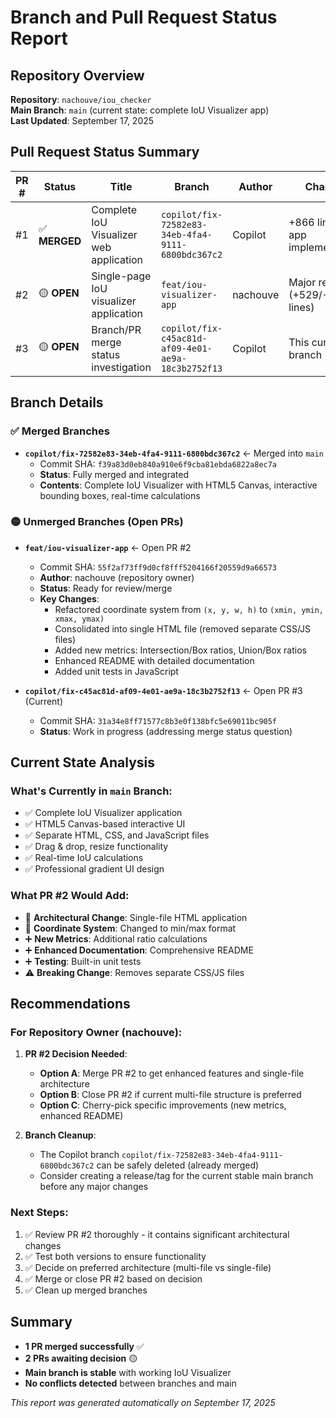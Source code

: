 # Branch and Pull Request Status Report

## Repository Overview
**Repository**: `nachouve/iou_checker`  
**Main Branch**: `main` (current state: complete IoU Visualizer app)  
**Last Updated**: September 17, 2025

## Pull Request Status Summary

| PR # | Status | Title | Branch | Author | Changes |
|------|--------|-------|--------|--------|---------|
| #1 | ✅ **MERGED** | Complete IoU Visualizer web application | `copilot/fix-72582e83-34eb-4fa4-9111-6800bdc367c2` | Copilot | +866 lines (full app implementation) |
| #2 | 🟡 **OPEN** | Single-page IoU visualizer application | `feat/iou-visualizer-app` | nachouve | Major refactor (+529/-538 lines) |
| #3 | 🟡 **OPEN** | Branch/PR merge status investigation | `copilot/fix-c45ac81d-af09-4e01-ae9a-18c3b2752f13` | Copilot | This current branch |

## Branch Details

### ✅ Merged Branches
- **`copilot/fix-72582e83-34eb-4fa4-9111-6800bdc367c2`** ← Merged into `main`
  - Commit SHA: `f39a83d0eb840a910e6f9cba81ebda6822a8ec7a`
  - **Status**: Fully merged and integrated
  - **Contents**: Complete IoU Visualizer with HTML5 Canvas, interactive bounding boxes, real-time calculations

### 🟡 Unmerged Branches (Open PRs)
- **`feat/iou-visualizer-app`** ← Open PR #2
  - Commit SHA: `55f2af73ff9d0cf8fff5204166f20559d9a66573`
  - **Author**: nachouve (repository owner)
  - **Status**: Ready for review/merge
  - **Key Changes**:
    - Refactored coordinate system from `(x, y, w, h)` to `(xmin, ymin, xmax, ymax)`
    - Consolidated into single HTML file (removed separate CSS/JS files)
    - Added new metrics: Intersection/Box ratios, Union/Box ratios
    - Enhanced README with detailed documentation
    - Added unit tests in JavaScript

- **`copilot/fix-c45ac81d-af09-4e01-ae9a-18c3b2752f13`** ← Open PR #3 (Current)
  - Commit SHA: `31a34e8ff71577c8b3e0f138bfc5e69011bc905f`
  - **Status**: Work in progress (addressing merge status question)

## Current State Analysis

### What's Currently in `main` Branch:
- ✅ Complete IoU Visualizer application
- ✅ HTML5 Canvas-based interactive UI
- ✅ Separate HTML, CSS, and JavaScript files
- ✅ Drag & drop, resize functionality
- ✅ Real-time IoU calculations
- ✅ Professional gradient UI design

### What PR #2 Would Add:
- 🔄 **Architectural Change**: Single-file HTML application
- 🔄 **Coordinate System**: Changed to min/max format
- ➕ **New Metrics**: Additional ratio calculations
- ➕ **Enhanced Documentation**: Comprehensive README
- ➕ **Testing**: Built-in unit tests
- ⚠️ **Breaking Change**: Removes separate CSS/JS files

## Recommendations

### For Repository Owner (nachouve):

1. **PR #2 Decision Needed**:
   - **Option A**: Merge PR #2 to get enhanced features and single-file architecture
   - **Option B**: Close PR #2 if current multi-file structure is preferred
   - **Option C**: Cherry-pick specific improvements (new metrics, enhanced README)

2. **Branch Cleanup**:
   - The Copilot branch `copilot/fix-72582e83-34eb-4fa4-9111-6800bdc367c2` can be safely deleted (already merged)
   - Consider creating a release/tag for the current stable main branch before any major changes

### Next Steps:
1. ✅ Review PR #2 thoroughly - it contains significant architectural changes
2. ✅ Test both versions to ensure functionality 
3. ✅ Decide on preferred architecture (multi-file vs single-file)
4. ✅ Merge or close PR #2 based on decision
5. ✅ Clean up merged branches

## Summary
- **1 PR merged successfully** ✅
- **2 PRs awaiting decision** 🟡
- **Main branch is stable** with working IoU Visualizer
- **No conflicts detected** between branches and main

*This report was generated automatically on September 17, 2025*